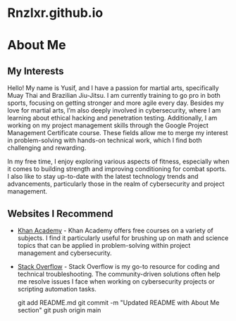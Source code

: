 # Rnzlxr.github.io
# About Me

## My Interests
Hello! My name is Yusif, and I have a passion for martial arts, specifically Muay Thai and Brazilian Jiu-Jitsu. I am currently training to go pro in both sports, focusing on getting stronger and more agile every day. Besides my love for martial arts, I’m also deeply involved in cybersecurity, where I am learning about ethical hacking and penetration testing. Additionally, I am working on my project management skills through the Google Project Management Certificate course. These fields allow me to merge my interest in problem-solving with hands-on technical work, which I find both challenging and rewarding.

In my free time, I enjoy exploring various aspects of fitness, especially when it comes to building strength and improving conditioning for combat sports. I also like to stay up-to-date with the latest technology trends and advancements, particularly those in the realm of cybersecurity and project management.

## Websites I Recommend
- [Khan Academy](https://www.khanacademy.org) - Khan Academy offers free courses on a variety of subjects. I find it particularly useful for brushing up on math and science topics that can be applied in problem-solving within project management and cybersecurity.
- [Stack Overflow](https://stackoverflow.com) - Stack Overflow is my go-to resource for coding and technical troubleshooting. The community-driven solutions often help me resolve issues I face when working on cybersecurity projects or scripting automation tasks.

  git add README.md
git commit -m "Updated README with About Me section"
git push origin main
